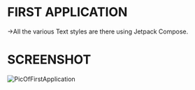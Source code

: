 # FIRST APPLICATION
->All the various Text styles are there using Jetpack Compose.

# SCREENSHOT

![PicOfFirstApplication](https://github.com/Pinku2004/AndroidStudioInternship1/assets/169872942/2f061d7b-12a5-450d-affb-6d9667a5e863)
